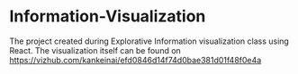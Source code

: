 # Information-Visualization
The project created during Explorative Information visualization class using React. The visualization itself can be found on https://vizhub.com/kankeinai/efd0846d14f74d0bae381d01f48f0e4a
